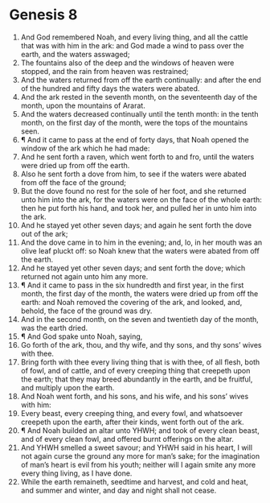 ﻿# Genesis 8
1. And God remembered Noah, and every living thing, and all the cattle that was with him in the ark: and God made a wind to pass over the earth, and the waters asswaged; 
2. The fountains also of the deep and the windows of heaven were stopped, and the rain from heaven was restrained; 
3. And the waters returned from off the earth continually: and after the end of the hundred and fifty days the waters were abated. 
4. And the ark rested in the seventh month, on the seventeenth day of the month, upon the mountains of Ararat. 
5. And the waters decreased continually until the tenth month: in the tenth month, on the first day of the month, were the tops of the mountains seen. 
6. ¶ And it came to pass at the end of forty days, that Noah opened the window of the ark which he had made: 
7. And he sent forth a raven, which went forth to and fro, until the waters were dried up from off the earth. 
8. Also he sent forth a dove from him, to see if the waters were abated from off the face of the ground; 
9. But the dove found no rest for the sole of her foot, and she returned unto him into the ark, for the waters were on the face of the whole earth: then he put forth his hand, and took her, and pulled her in unto him into the ark. 
10. And he stayed yet other seven days; and again he sent forth the dove out of the ark; 
11. And the dove came in to him in the evening; and, lo, in her mouth was an olive leaf pluckt off: so Noah knew that the waters were abated from off the earth. 
12. And he stayed yet other seven days; and sent forth the dove; which returned not again unto him any more. 
13. ¶ And it came to pass in the six hundredth and first year, in the first month, the first day of the month, the waters were dried up from off the earth: and Noah removed the covering of the ark, and looked, and, behold, the face of the ground was dry. 
14. And in the second month, on the seven and twentieth day of the month, was the earth dried. 
15. ¶ And God spake unto Noah, saying, 
16. Go forth of the ark, thou, and thy wife, and thy sons, and thy sons’ wives with thee. 
17. Bring forth with thee every living thing that is with thee, of all flesh, both of fowl, and of cattle, and of every creeping thing that creepeth upon the earth; that they may breed abundantly in the earth, and be fruitful, and multiply upon the earth. 
18. And Noah went forth, and his sons, and his wife, and his sons’ wives with him: 
19. Every beast, every creeping thing, and every fowl, and whatsoever creepeth upon the earth, after their kinds, went forth out of the ark. 
20. ¶ And Noah builded an altar unto YHWH; and took of every clean beast, and of every clean fowl, and offered burnt offerings on the altar. 
21. And YHWH smelled a sweet savour; and YHWH said in his heart, I will not again curse the ground any more for man’s sake; for the imagination of man’s heart is evil from his youth; neither will I again smite any more every thing living, as I have done. 
22. While the earth remaineth, seedtime and harvest, and cold and heat, and summer and winter, and day and night shall not cease. 
